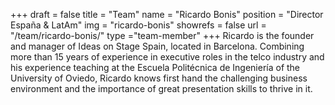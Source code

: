 +++
draft		= false
title		= "Team"
name		= "Ricardo Bonis"
position 	= "Director España & LatAm"
img			= "ricardo-bonis"
showrefs	= false
url			= "/team/ricardo-bonis/"
type		="team-member"
+++
Ricardo is the founder and manager of Ideas on Stage Spain, located in Barcelona. Combining more than 15 years of experience in executive roles in the telco industry and his experience teaching at the Escuela Politécnica de Ingeniería of the University of Oviedo, Ricardo knows first hand the challenging business environment and the importance of great presentation skills to thrive in it.